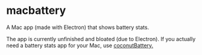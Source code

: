 # macbattery
A Mac app (made with Electron) that shows battery stats.

The app is currently unfinished and bloated (due to Electron).
If you actually need a battery stats app for your Mac, use [coconutBattery.](https://www.coconut-flavour.com/coconutbattery/)
